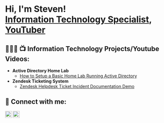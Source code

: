 <h1>Hi, I'm Steven! <br/><a href="https://github.com/stevensamps">Information Technology Specialist</a>, <a href="https://www.youtube.com/@theladdersuccess">YouTuber</a></h1>

<h2>🧑🏻‍💻 📺 Information Technology Projects/Youtube Videos:</h2>

- <b>Active Directory Home Lab</b>
  - [How to Setup a Basic Home Lab Running Active Directory](https://www.youtube.com/watch?v=tiXkbuQU9ck)
- <b>Zendesk Ticketing System </b>
  - [Zendesk Helpdesk Ticket Incident Documentation Demo](https://www.youtube.com/watch?v=KYM1c9EPdsM)

<h2> 🤳 Connect with me:</h2>

[<img align="left" alt="JoshMadakor | YouTube" width="22px" src="https://cdn.jsdelivr.net/npm/simple-icons@v3/icons/youtube.svg" />][youtube]
[<img align="left" alt="JoshMadakor | LinkedIn" width="22px" src="https://cdn.jsdelivr.net/npm/simple-icons@v3/icons/linkedin.svg" />][linkedin]

[youtube]: https://www.youtube.com/@theladdersuccess
[linkedin]: https://www.linkedin.com/in/steven-sampson-70a05776

<!--

Here are some ideas to get you started:

- 🔭 I’m currently working on ...
- 🌱 I’m currently learning ...
- 👯 I’m looking to collaborate on ...
- 🤔 I’m looking for help with ...
- 💬 Ask me about ...
- 📫 How to reach me: ...
- 😄 Pronouns: ...
- ⚡ Fun fact: ...
-->
